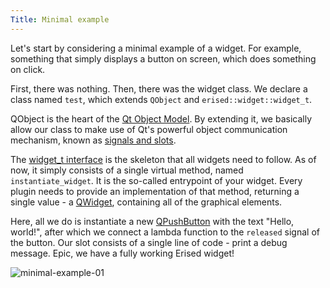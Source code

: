 ```yaml
---
Title: Minimal example
---
```


Let's start by considering a minimal example of a widget. For example, something that simply displays a button on screen, which does something on click.

First, there was nothing. Then, there was the widget class. We declare a class named `test`, which extends `QObject` and `erised::widget::widget_t`.

QObject is the heart of the [Qt Object Model](https://doc.qt.io/qt-5/object.html). By extending it, we basically allow our class to make use of Qt's powerful object communication mechanism, known as [signals and slots](https://doc.qt.io/qt-5/signalsandslots.html).

The [widget_t interface](https://github.com/invakid404/erised/blob/main/widget/interface.h) is the skeleton that all widgets need to follow. As of now, it simply consists of a single virtual method, named `instantiate_widget`. It is the so-called entrypoint of your widget. Every plugin needs to provide an implementation of that method, returning a single value - a [QWidget](https://doc.qt.io/qt-5/qwidget.html), containing all of the graphical elements.

Here, all we do is instantiate a new [QPushButton](https://doc.qt.io/qt-5/qpushbutton.html) with the text "Hello, world!", after which we connect a lambda function to the `released` signal of the button. Our slot consists of a single line of code - print a debug message. Epic, we have a fully working Erised widget!

![minimal-example-01](https://www.erised.tk/images/widget-minimal-example-01.png)
